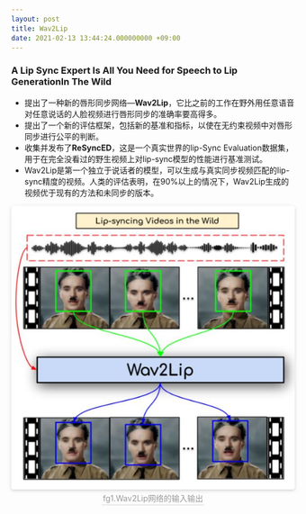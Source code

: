 ```yaml
---
layout: post
title: Wav2Lip
date: 2021-02-13 13:44:24.000000000 +09:00
---
```


### **A Lip Sync Expert Is All You Need for Speech to Lip GenerationIn The Wild**

- 提出了一种新的唇形同步网络—**Wav2Lip**，它比之前的工作在野外用任意语音对任意说话的人脸视频进行唇形同步的准确率要高得多。
- 提出了一个新的评估框架，包括新的基准和指标，以使在无约束视频中对唇形同步进行公平的判断。
- 收集并发布了**ReSyncED**，这是一个真实世界的lip-Sync Evaluation数据集，用于在完全没看过的野生视频上对lip-sync模型的性能进行基准测试。
- Wav2Lip是第一个独立于说话者的模型，可以生成与真实同步视频匹配的lip-sync精度的视频。人类的评估表明，在90%以上的情况下，Wav2Lip生成的视频优于现有的方法和未同步的版本。

<center>
    <img style="border-radius: 0.3125em;
    box-shadow: 0 2px 4px 0 rgba(34,36,38,.12),0 2px 10px 0 rgba(34,36,38,.08);" 
    src="/assets/images/wav2lip输入输出.jpg">
    <br>
    <div style="color:orange; border-bottom: 1px solid #d9d9d9;
    display: inline-block;
    color: #999;
    padding: 2px;">fg1.Wav2Lip网络的输入输出</div>
</center>
